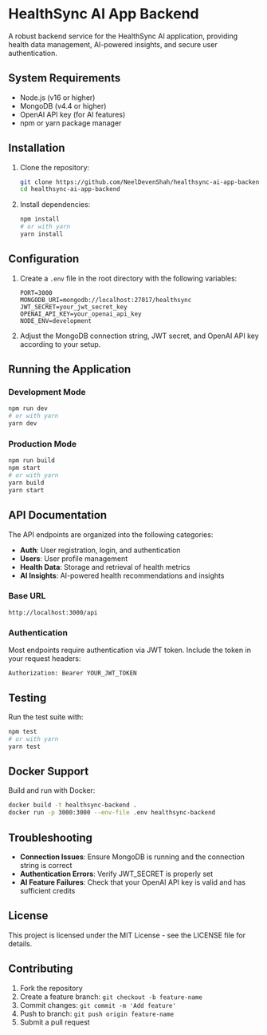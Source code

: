 # HealthSync AI App Backend

A robust backend service for the HealthSync AI application, providing health data management, AI-powered insights, and secure user authentication.

## System Requirements

- Node.js (v16 or higher)
- MongoDB (v4.4 or higher)
- OpenAI API key (for AI features)
- npm or yarn package manager

## Installation

1. Clone the repository:

   ```bash
   git clone https://github.com/NeelDevenShah/healthsync-ai-app-backend
   cd healthsync-ai-app-backend
   ```

2. Install dependencies:
   ```bash
   npm install
   # or with yarn
   yarn install
   ```

## Configuration

1. Create a `.env` file in the root directory with the following variables:

   ```
   PORT=3000
   MONGODB_URI=mongodb://localhost:27017/healthsync
   JWT_SECRET=your_jwt_secret_key
   OPENAI_API_KEY=your_openai_api_key
   NODE_ENV=development
   ```

2. Adjust the MongoDB connection string, JWT secret, and OpenAI API key according to your setup.

## Running the Application

### Development Mode

```bash
npm run dev
# or with yarn
yarn dev
```

### Production Mode

```bash
npm run build
npm start
# or with yarn
yarn build
yarn start
```

## API Documentation

The API endpoints are organized into the following categories:

- **Auth**: User registration, login, and authentication
- **Users**: User profile management
- **Health Data**: Storage and retrieval of health metrics
- **AI Insights**: AI-powered health recommendations and insights

### Base URL

```
http://localhost:3000/api
```

### Authentication

Most endpoints require authentication via JWT token. Include the token in your request headers:

```
Authorization: Bearer YOUR_JWT_TOKEN
```

## Testing

Run the test suite with:

```bash
npm test
# or with yarn
yarn test
```

## Docker Support

Build and run with Docker:

```bash
docker build -t healthsync-backend .
docker run -p 3000:3000 --env-file .env healthsync-backend
```

## Troubleshooting

- **Connection Issues**: Ensure MongoDB is running and the connection string is correct
- **Authentication Errors**: Verify JWT_SECRET is properly set
- **AI Feature Failures**: Check that your OpenAI API key is valid and has sufficient credits

## License

This project is licensed under the MIT License - see the LICENSE file for details.

## Contributing

1. Fork the repository
2. Create a feature branch: `git checkout -b feature-name`
3. Commit changes: `git commit -m 'Add feature'`
4. Push to branch: `git push origin feature-name`
5. Submit a pull request
